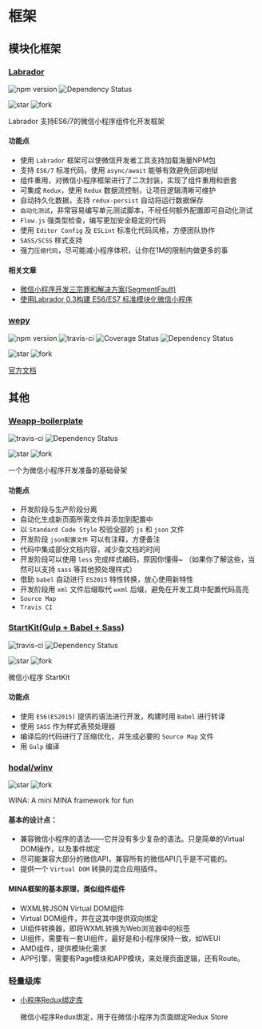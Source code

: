# 框架

## 模块化框架

### [Labrador](https://github.com/maichong/labrador)

![npm version](https://badge.fury.io/js/labrador.svg) ![Dependency Status](https://david-dm.org/maichong/labrador.svg)

![star](https://img.shields.io/github/stars/maichong/labrador.svg?style=social&label=Star)
![fork](https://img.shields.io/github/forks/maichong/labrador.svg?style=social&label=Fork)

Labrador 支持ES6/7的微信小程序组件化开发框架

#### 功能点

- 使用 `Labrador` 框架可以使微信开发者工具支持加载海量NPM包
- 支持 `ES6/7` 标准代码，使用 `async/await` 能够有效避免回调地狱
- 组件重用，对微信小程序框架进行了二次封装，实现了组件重用和嵌套
- 可集成 `Redux`，使用 `Redux` 数据流控制，让项目逻辑清晰可维护
- 自动持久化数据，支持 `redux-persist` 自动将运行数据保存
- `自动化测试`，非常容易编写单元测试脚本，不经任何额外配置即可自动化测试
- `Flow.js` 强类型检查，编写更加安全稳定的代码
- 使用 `Editor Config` 及 `ESLint` 标准化代码风格，方便团队协作
- `SASS/SCSS` 样式支持
- 强力`压缩代码`，尽可能减小程序体积，让你在1M的限制内做更多的事

#### 相关文章

- [微信小程序开发三宗罪和解决方案(SegmentFault)](https://segmentfault.com/a/1190000007017985)
- [使用Labrador 0.3构建 ES6/ES7 标准模块化微信小程序](https://segmentfault.com/a/1190000007109050)

### [wepy](https://github.com/wepyjs/wepy)

![npm version](https://badge.fury.io/js/wepy.svg) ![travis-ci](https://travis-ci.org/wepyjs/wepy.svg?branch=master) ![Coverage Status](https://coveralls.io/repos/github/wepyjs/wepy/badge.svg?branch=master) ![Dependency Status](https://david-dm.org/wepyjs/wepy.svg)

![star](https://img.shields.io/github/stars/wepyjs/wepy.svg?style=social&label=Star)
![fork](https://img.shields.io/github/forks/wepyjs/wepy.svg?style=social&label=Fork)

[官方文档](https://wepyjs.github.io/wepy)

## 其他

### [Weapp-boilerplate](https://github.com/zce/weapp-boilerplate)

![travis-ci](https://travis-ci.org/zce/weapp-boilerplate.svg?branch=master) ![Dependency Status](https://david-dm.org/zce/weapp-boilerplate.svg)

![star](https://img.shields.io/github/stars/zce/weapp-boilerplate.svg?style=social&label=Star)
![fork](https://img.shields.io/github/forks/zce/weapp-boilerplate.svg?style=social&label=Fork)

一个为微信小程序开发准备的基础骨架

#### 功能点

- 开发阶段与生产阶段分离
- 自动化生成新页面所需文件并添加到配置中
- 以 `Standard Code Style` 校验全部的 `js` 和 `json` 文件
- 开发阶段 `json配置文件` 可以有注释，方便备注
- 代码中集成部分文档内容，减少查文档的时间
- 开发阶段可以使用 `less` 完成样式编码，原因你懂得~ （如果你了解这些，当然可以支持 `sass` 等其他预处理样式）
- 借助 `babel` 自动进行 `ES2015` 特性转换，放心使用新特性
- 开发阶段用 `xml` 文件后缀取代 `wxml` 后缀，避免在开发工具中配置代码高亮
- `Source Map`
- `Travis CI`


### [StartKit(Gulp + Babel + Sass)](https://github.com/zarknight/wxapp-startkit)

![travis-ci](https://travis-ci.org/zarknight/wxapp-startkit.svg?branch=master) ![Dependency Status](https://david-dm.org/zarknight/wxapp-startkit.svg)

![star](https://img.shields.io/github/stars/zarknight/wxapp-startkit.svg?style=social&label=Star)
![fork](https://img.shields.io/github/forks/zarknight/wxapp-startkit.svg?style=social&label=Fork)

微信小程序 StartKit

#### 功能点

- 使用 `ES6(ES2015)` 提供的语法进行开发，构建时用 `Babel` 进行转译
- 使用 `SASS` 作为样式表预处理器
- 编译后的代码进行了压缩优化，并生成必要的 `Source Map` 文件
- 用 `Gulp` 编译

### [hodal/winv](https://github.com/phodal/winv)

![star](https://img.shields.io/github/stars/phodal/winv.svg?style=social&label=Star)
![fork](https://img.shields.io/github/forks/phodal/winv.svg?style=social&label=Fork)

WINA: A mini MINA framework for fun

#### 基本的设计点：

- 兼容微信小程序的语法——它并没有多少复杂的语法。只是简单的Virtual DOM操作，以及事件绑定
- 尽可能兼容大部分的微信API，兼容所有的微信API几乎是不可能的。
- 提供一个 `Virtual DOM` 转换的混合应用插件。

#### MINA框架的基本原理，类似组件组件

- WXML转JSON Virtual DOM组件
- Virtual DOM组件，并在这其中提供双向绑定
- UI组件转换器，即将WXML转换为Web浏览器中的标签
- UI组件，需要有一套UI组件，最好是和小程序保持一致，如WEUI
- AMD组件，提供模块化需求
- APP引擎，需要有Page模块和APP模块，来处理页面逻辑，还有Route。

### 轻量级库

- [小程序Redux绑定库](https://github.com/charleyw/wechat-weapp-redux)

  微信小程序Redux绑定，用于在微信小程序为页面绑定Redux Store


